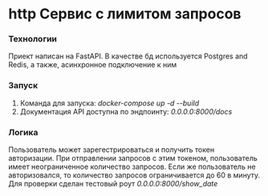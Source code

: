 # http Сервис с лимитом запросов
### Технологии
Приект написан на FastAPI. В качестве бд используется Postgres and Redis, а также, асинхронное подключение к ним

### Запуск
1. Команда для запуска: *docker-compose up -d --build*
2. Документация API доступна по эндпоинту: *0.0.0.0:8000/docs*

### Логика
Пользователь может зарегестрироваться и получить токен авторизации. При отправлении запросов с этим токеном,
пользователь имеет неограниченное количество запросов.
Если же пользователь не авторизовался, то количество запросов ограничивается до 60 в минуту.
Для проверки сделан тестовый роут *0.0.0.0:8000/show_date*

